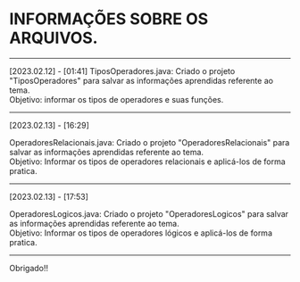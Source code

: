 # INFORMAÇÕES SOBRE OS ARQUIVOS.

_________________________________________________________________________________________________________
[2023.02.12] - [01:41]
TiposOperadores.java: Criado o projeto "TiposOperadores" para salvar as informações aprendidas referente ao tema.  
Objetivo: informar os tipos de operadores e suas funções.

_________________________________________________________________________________________________________
[2023.02.13] - [16:29]

OperadoresRelacionais.java: Criado o projeto "OperadoresRelacionais" para salvar as informações aprendidas referente ao tema.  
Objetivo: Informar os tipos de operadores relacionais e aplicá-los de forma pratica.

_________________________________________________________________________________________________________
[2023.02.13] - [17:53]

OperadoresLogicos.java: Criado o projeto "OperadoresLogicos" para salvar as informações aprendidas referente ao tema.  
Objetivo: Informar os tipos de operadores lógicos e aplicá-los de forma pratica.

_________________________________________________________________________________________________________
  
Obrigado!!

